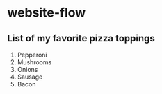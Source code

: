# website-flow

## List of my favorite pizza toppings

1. Pepperoni
2. Mushrooms
3. Onions
4. Sausage
5. Bacon

